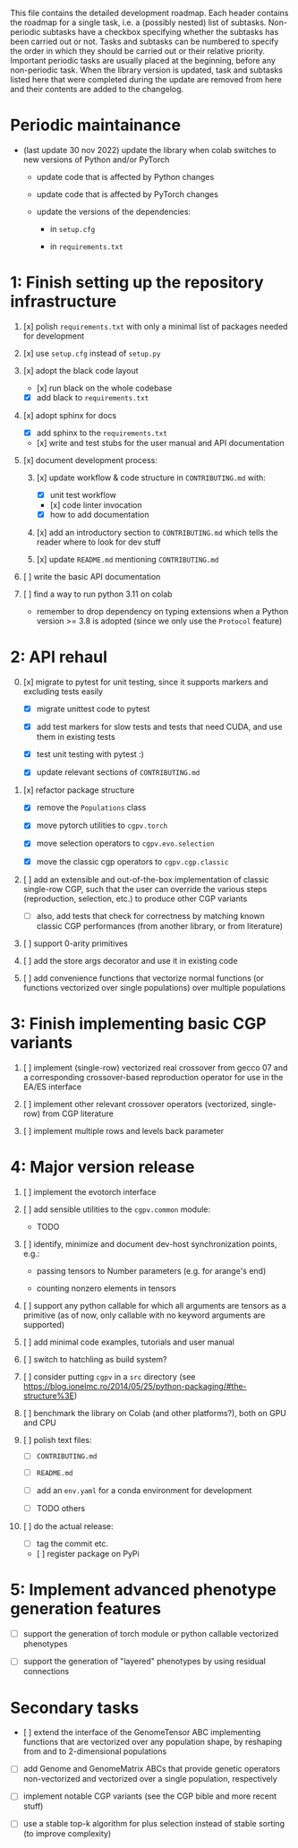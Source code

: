 This file contains the detailed development roadmap. Each header
contains the roadmap for a single task, i.e. a (possibly nested) list of
subtasks. Non-periodic subtasks have a checkbox specifying whether the
subtasks has been carried out or not. Tasks and subtasks can be numbered
to specify the order in which they should be carried out or their
relative priority. Important periodic tasks are usually placed at the
beginning, before any non-periodic task. When the library version is
updated, task and subtasks listed here that were completed during the
update are removed from here and their contents are added to the
changelog.


# Periodic maintainance

- (last update 30 nov 2022) update the library when colab switches to
  new versions of Python and/or PyTorch

	- update code that is affected by Python changes
	
	- update code that is affected by PyTorch changes
	
	- update the versions of the dependencies:
		
		- in `setup.cfg`
		
		- in `requirements.txt`


# 1: Finish setting up the repository infrastructure

1. [x] polish `requirements.txt` with only a minimal list of packages
   needed for development

2. [x] use `setup.cfg` instead of `setup.py`

3. [x] adopt the black code layout

	- [x] run black on the whole codebase

	- [x] add black to `requirements.txt`

3. [x] adopt sphinx for docs

	- [x] add sphinx to the `requirements.txt`

	- [x] write and test stubs for the user manual and API documentation

4. [x] document development process:

	3. [x] update workflow & code structure in `CONTRIBUTING.md` with:
		
		- [x] unit test workflow
		
		- [x] code linter invocation
		
		- [x] how to add documentation
	
	4. [x] add an introductory section to `CONTRIBUTING.md` which tells
	the reader where to look for dev stuff

	5. [x] update `README.md` mentioning `CONTRIBUTING.md`

5. [ ] write the basic API documentation

5. [ ] find a way to run python 3.11 on colab

	- remember to drop dependency on typing extensions when a Python
	version >= 3.8 is adopted (since we only use the `Protocol` feature)


# 2: API rehaul

0. [x] migrate to pytest for unit testing, since it supports markers and
   excluding tests easily

	- [x] migrate unittest code to pytest

	- [x] add test markers for slow tests and tests that need CUDA, and
	use them in existing tests

	- [x] test unit testing with pytest :)

	- [x] update relevant sections of `CONTRIBUTING.md`

1. [x] refactor package structure

	- [x] remove the `Populations` class

	- [x] move pytorch utilities to `cgpv.torch`

    - [x] move selection operators to `cgpv.evo.selection`

    - [x] move the classic cgp operators to `cgpv.cgp.classic`

2. [ ] add an extensible and out-of-the-box implementation of classic
   single-row CGP, such that the user can override the various steps
   (reproduction, selection, etc.) to produce other CGP variants

   - [ ] also, add tests that check for correctness by matching known
     classic CGP performances (from another library, or from literature)

3. [ ] support 0-arity primitives

3. [ ] add the store args decorator and use it in existing code

4. [ ] add convenience functions that vectorize normal functions (or 
   functions vectorized over single populations) over multiple
   populations


# 3: Finish implementing basic CGP variants

1. [ ] implement (single-row) vectorized real crossover from gecco 07
   and a corresponding crossover-based reproduction operator for use in
   the EA/ES interface

2. [ ] implement other relevant crossover operators (vectorized,
   single-row) from CGP literature

2. [ ] implement multiple rows and levels back parameter


# 4: Major version release

1. [ ] implement the evotorch interface

1. [ ] add sensible utilities to the `cgpv.common` module:

	- TODO

1. [ ] identify, minimize and document dev-host synchronization points,
   e.g.:

	- passing tensors to Number parameters (e.g. for arange's end)

	- counting nonzero elements in tensors

1. [ ] support any python callable for which all arguments are tensors
   as a primitive (as of now, only callable with no keyword arguments
   are supported)

1. [ ] add minimal code examples, tutorials and user manual

1. [ ] switch to hatchling as build system?

1. [ ] consider putting `cgpv` in a `src` directory (see
   https://blog.ionelmc.ro/2014/05/25/python-packaging/#the-structure%3E)

1. [ ] benchmark the library on Colab (and other platforms?), both on
   GPU and CPU

2. [ ] polish text files:

	- [ ] `CONTRIBUTING.md`
	
	- [ ] `README.md`

	- [ ] add an `env.yaml` for a conda environment for development
	
	- [ ] TODO others

3. [ ] do the actual release:

	- [ ] tag the commit etc.

	- [ ] register package on PyPi


# 5: Implement advanced phenotype generation features

- [ ] support the generation of torch module or python callable
  vectorized phenotypes

- [ ] support the generation of "layered" phenotypes by using residual
  connections


# Secondary tasks

- [ ] extend the interface of the GenomeTensor ABC implementing
  functions that are vectorized over any population shape, by reshaping
  from and to 2-dimensional populations

- [ ] add Genome and GenomeMatrix ABCs that provide genetic operators
  non-vectorized and vectorized over a single population, respectively

- [ ] implement notable CGP variants (see the CGP bible and more recent
  stuff)

- [ ] use a stable top-k algorithm for plus selection instead of stable
  sorting (to improve complexity)
